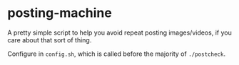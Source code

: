 # posting-machine
A pretty simple script to help you avoid repeat posting images/videos, if you care about that sort of thing.

Configure in `config.sh`, which is called before the majority of `./postcheck`.
